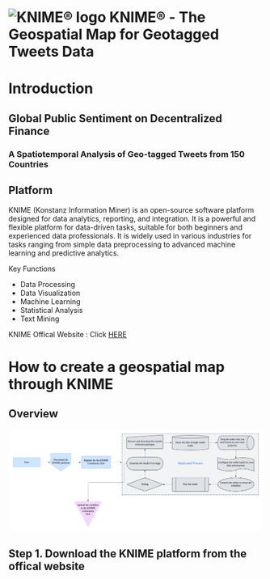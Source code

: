 # ![KNIME® logo](https://www.knime.com/sites/default/files/knime_logo_github_40x40_4layers.png) KNIME® - The Geospatial Map for Geotagged Tweets Data

# Introduction
## Global Public Sentiment on Decentralized Finance
### A Spatiotemporal Analysis of Geo-tagged Tweets from 150 Countries

## Platform
KNIME (Konstanz Information Miner) is an open-source software platform designed for data analytics, reporting, and integration. It is a powerful and flexible platform for data-driven tasks, suitable for both beginners and experienced data professionals. It is widely used in various industries for tasks ranging from simple data preprocessing to advanced machine learning and predictive analytics.

Key Functions
* Data Processing
* Data Visualization
* Machine Learning
* Statistical Analysis
* Text Mining

KNIME Offical Website : Click [HERE](https://www.knime.com)

# How to create a geospatial map through KNIME
## Overview
![workflow_overview](https://github.com/Yifanli1103/Geospatial-Map---KNIME/blob/main/workflow_overview.png)
## Step 1. Download the KNIME platform from the offical website
